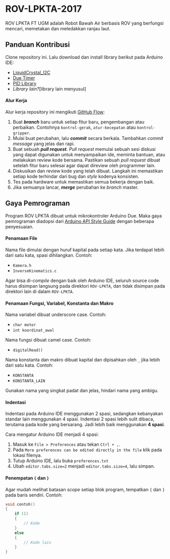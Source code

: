 # ROV-LPKTA-2017
ROV LPKTA FT UGM adalah Robot Bawah Air berbasis ROV yang berfungsi mencari, memetakan dan meledakkan ranjau laut.

## Panduan Kontribusi
Clone repository ini. Lalu download dan install library berikut pada Arduino IDE:

 - [LiquidCrystal_I2C](https://github.com/marcoschwartz/LiquidCrystal_I2C)
 - [Due Timer](https://github.com/ivanseidel/DueTimer)
 - [PID Library](https://github.com/br3ttb/Arduino-PID-Library/)
 - _Library lain?_[library lain menyusul]

#### Alur Kerja
Alur kerja repository ini mengikuti [GitHub Flow](https://guides.github.com/introduction/flow/):

 1. Buat _**branch**_ baru untuk setiap fitur baru, pengembangan atau perbaikan. Contohnya `kontrol-gerak`, `atur-kecepatan` atau `kontrol-gripper`.
 2. Mulai buat perubahan, lalu _**commit**_ secara berkala. Tambahkan _commit message_ yang jelas dan rapi.
 3. Buat sebuah _**pull request**_. _Pull request_ memulai sebuah sesi diskusi yang dapat digunakan untuk menyampaikan ide, meminta bantuan, atau melakukan review kode bersama. Pastikan sebuah _pull request_ dibuat setelah fitur baru selesai agar dapat direview oleh programmer lain.
 4. Diskusikan dan review kode yang telah dibuat. Langkah ini memastikan setiap kode terhindar dari bug dan _style_ kodenya konsisten.
 5. Tes pada hardware untuk memastikan semua bekerja dengan baik.
 6. Jika semuanya lancar, _**merge**_ perubahan ke _branch_ master.

## Gaya Pemrograman
Program ROV LPKTA dibuat untuk mikrokontroler Arduino Due. Maka gaya pemrograman diadopsi dari [Arduino API Style Guide](https://www.arduino.cc/en/Reference/APIStyleGuide) dengan beberapa penyesuaian.

#### Penamaan File
Nama file dimulai dengan huruf kapital pada setiap kata. Jika terdapat lebih dari satu kata, spasi dihilangkan. Contoh:

- `Kamera.h`
- `InverseKinematics.c`

Agar bisa di-_compile_ dengan baik oleh Arduino IDE, seluruh source code harus disimpan langsung pada direktori `ROV-LPKTA`, dan tidak disimpan pada direktori lain di dalam `ROV-LPKTA`.

#### Penamaan Fungsi, Variabel, Konstanta dan Makro
Nama variabel dibuat underscore case. Contoh:
- `char motor`
- `int koordinat_awal`

Nama fungsi dibuat camel case. Contoh:

- `digitalRead()`

Nama konstanta dan makro dibuat kapital dan dipisahkan oleh `_` jika lebih dari satu kata. Contoh:

- `KONSTANTA`
- `KONSTANTA_LAIN`

Gunakan nama yang singkat padat dan jelas, hindari nama yang ambigu.

#### Indentasi
Indentasi pada Arduino IDE menggunakan 2 spasi, sedangkan kebanyakan standar lain menggunakan 4 spasi. Indentasi 2 spasi lebih sulit dibaca, terutama pada kode yang bersarang. Jadi lebih baik menggunakan **4 spasi**.

Cara mengatur Arduino IDE menjadi 4 spasi:

1. Masuk ke `File > Preferences` atau tekan `Ctrl + ,`.
2. Pada `More preferences can be edited directly in the file` klik pada lokasi filenya.
3. Tutup Arduino IDE, lalu buka `preferences.txt`
4. Ubah `editor.tabs.size=2` menjadi `editor.tabs.size=4`, lalu simpan.

#### Penempatan `{` dan `}`
Agar mudah melihat batasan _scope_ setiap blok program, tempatkan `{` dan `}` pada baris sendiri. Contoh:

```c++
void contoh()
{
	if (1)
	{
		// Kode
	}
	else
	{
		// Kode lain
	}
}
```
